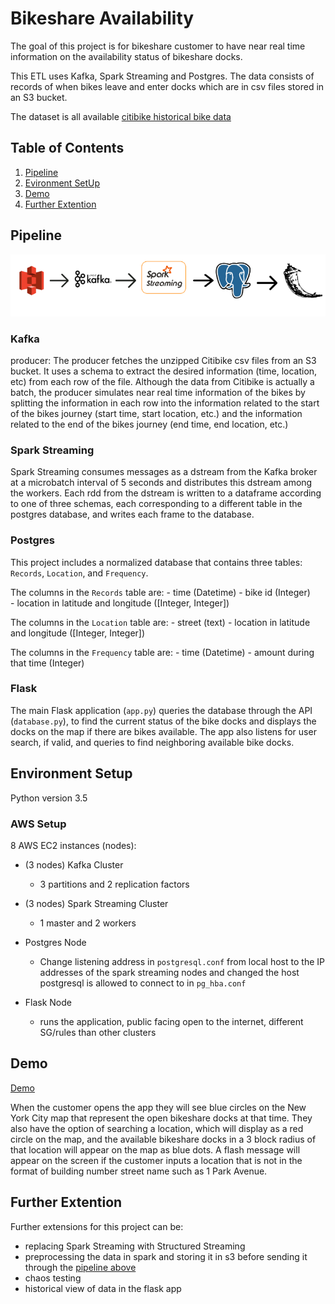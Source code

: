# Bikeshare Availability

The goal of this project is for bikeshare customer to have near real time information on the availability status of bikeshare docks.

This ETL uses Kafka, Spark Streaming and Postgres. The data consists of records of when bikes leave and enter docks which are in csv files stored in an S3 bucket.

The dataset is all available [citibike historical bike data](https://www.citibikenyc.com/system-data)

## Table of Contents
1. [Pipeline](README.md#Pipeline)
2. [Evironment SetUp](README.md#Evironment-Setup)
3. [Demo](README.md#Demo)
4. [Further Extention](README.md#Further-Extention)

    
## Pipeline

![alt text](pic/pipeline.png)

### Kafka
producer: 
The producer fetches the unzipped Citibike csv files from an S3 bucket. It uses a schema to extract the desired information (time, location, etc)  from each row of the file. Although the data from Citibike is actually a batch, the producer simulates near real time information of the bikes by splitting the information in each row into the information related to the start of the bikes journey (start time, start location, etc.) and the information related to the end of the bikes journey (end time, end location, etc.)


### Spark Streaming
Spark Streaming consumes messages as a dstream from the Kafka broker at a microbatch interval of 5 seconds and distributes this dstream among the workers. Each rdd from the dstream is written to a dataframe according to one of three schemas, each corresponding to a different table in the postgres database, and writes each frame to the database.

### Postgres
This project includes a normalized database that contains three tables: `Records`, `Location`, and `Frequency`. 

The columns in the `Records` table are: 
      -     time (Datetime)
      -     bike id (Integer)    
      -     location in latitude and longitude ([Integer, Integer])
      
The columns in the `Location` table are:
      -     street (text)
      -     location in latitude and longitude ([Integer, Integer])
      
The columns in the `Frequency` table are:
      -     time (Datetime)
      -     amount during that time (Integer)
 

### Flask
The main Flask application (`app.py`) queries the database through the API (`database.py`), to find the current status of the bike docks and displays the docks on the map if there are bikes available. The app also listens for user search, if valid, and queries to find neighboring available bike docks. 


## Environment Setup
Python version 3.5
### AWS Setup
8 AWS EC2 instances (nodes):

- (3 nodes) Kafka Cluster
  - 3 partitions and 2 replication factors
         
- (3 nodes) Spark Streaming Cluster

   - 1 master and 2 workers
         
- Postgres Node
   - Change listening address in `postgresql.conf` from local host to the IP addresses of the spark streaming nodes and changed the host postgresql is allowed to connect to in `pg_hba.conf` 

- Flask Node
    - runs the application, public facing open to the internet, different SG/rules than other clusters

## Demo
[Demo](https://www.youtube.com/watch?v=QS-lSPjHsqQ)

When the customer opens the app they will see blue circles on the New York City map that represent the open bikeshare docks at that time. They also have the option of searching a location, which will display as a red circle on the map, and the available bikeshare docks in a 3 block radius of that location will appear on the map as blue dots. A flash message will appear on the screen if the customer inputs a location that is not in the format of building number street name such as 1 Park Avenue.

## Further Extention
Further extensions for this project can be:
- replacing Spark Streaming with Structured Streaming
- preprocessing the data in spark and storing it in s3 before sending it through the [pipeline above](README.md#Pipeline)
- chaos testing 
- historical view of data in the flask app

